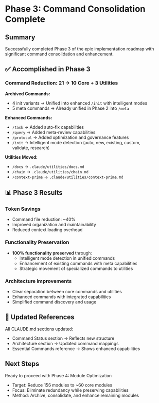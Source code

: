 # Phase 3: Command Consolidation Complete

## Summary

Successfully completed Phase 3 of the epic implementation roadmap with significant command consolidation and enhancement.

## ✅ Accomplished in Phase 3

### Command Reduction: 21 → 10 Core + 3 Utilities

**Archived Commands:**
- 4 init variants → Unified into enhanced `/init` with intelligent modes
- 5 meta commands → Already unified in Phase 2 into `/meta`

**Enhanced Commands:**
- `/task` → Added auto-fix capabilities
- `/query` → Added meta-review capabilities  
- `/protocol` → Added optimization and governance features
- `/init` → Intelligent mode detection (auto, new, existing, custom, validate, research)

**Utilities Moved:**
- `/docs` → `.claude/utilities/docs.md`
- `/chain` → `.claude/utilities/chain.md`
- `/context-prime` → `.claude/utilities/context-prime.md`

## 📊 Phase 3 Results

### Token Savings
- Command file reduction: ~40%
- Improved organization and maintainability
- Reduced context loading overhead

### Functionality Preservation
- **100% functionality preserved** through:
  - Intelligent mode detection in unified commands
  - Enhancement of existing commands with meta capabilities
  - Strategic movement of specialized commands to utilities

### Architecture Improvements
- Clear separation between core commands and utilities
- Enhanced commands with integrated capabilities
- Simplified command discovery and usage

## 🔗 Updated References

All CLAUDE.md sections updated:
- Command Status section → Reflects new structure
- Architecture section → Updated command mappings
- Essential Commands reference → Shows enhanced capabilities

## Next Steps

Ready to proceed with Phase 4: Module Optimization
- Target: Reduce 156 modules to ~60 core modules
- Focus: Eliminate redundancy while preserving capabilities
- Method: Archive, consolidate, and enhance remaining modules